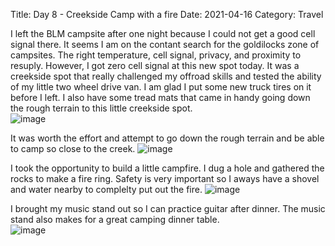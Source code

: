 Title:  Day 8 - Creekside Camp with a fire
Date: 2021-04-16
Category: Travel

I left the BLM campsite after one night because I could not get a good cell signal there.  It seems I am on the contant search for the goldilocks zone of campsites. The right temperature, cell signal, privacy, and proximity to resuply. However, I got zero cell signal at this new spot today.  It was a creekside spot that really challenged my offroad skills and tested the ability of my little two wheel drive van.  I am glad I put some new truck tires on it before I left.  I also have some tread mats that came in handy going down the rough terrain to this little creekside spot.     
![image](https://api.pcloud.com/getpubthumb?code=XZCbDeXZo6CNYafKJsJisn0jiJXOEQ7iGpPX&linkpassword=undefined&size=600x600&crop=0&type=autok)

It was worth the effort and attempt to go down the rough terrain and be able to camp so close to the creek.
![image](https://api.pcloud.com/getpubthumb?code=XZQDXDXZzSjo527OkA03WxI5noARISIDmdyy&linkpassword=undefined&size=600x600&crop=0&type=autok)

I took the opportunity to build a little campfire.  I dug a hole and gathered the rocks to make a fire ring.  Safety is very important so I aways have a shovel and water nearby to complelty put out the fire.
![image](https://api.pcloud.com/getpubthumb?code=XZJSDeXZaoNEGr6gYsmNQbFmDXSrBy2UjB1y&linkpassword=undefined&size=600x600&crop=0&type=autok)

I brought my music stand out so I can practice guitar after dinner.  The music stand also makes for a great camping dinner table.      
![image](https://api.pcloud.com/getpubthumb?code=XZLDXDXZUDz6pHtKujF5yJhHoLPJIB8FDmqy&linkpassword=undefined&size=600x600&crop=0&type=autok)

